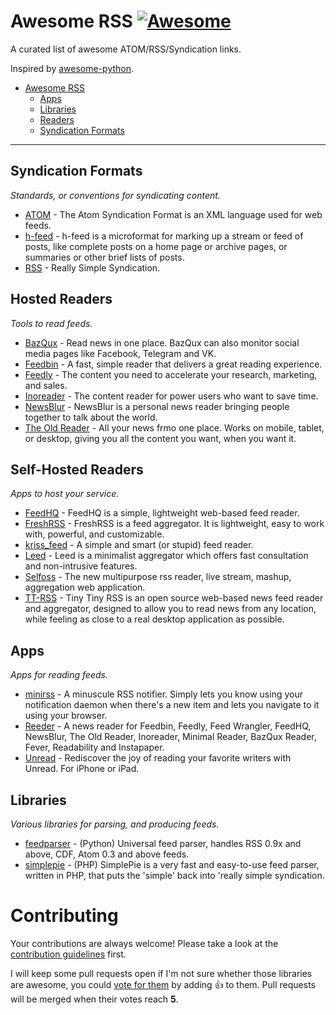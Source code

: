 # Awesome RSS [![Awesome](https://cdn.rawgit.com/sindresorhus/awesome/d7305f38d29fed78fa85652e3a63e154dd8e8829/media/badge.svg)](https://github.com/sindresorhus/awesome)

A curated list of awesome ATOM/RSS/Syndication links.

Inspired by [awesome-python](https://github.com/vinta/awesome-python).

- [Awesome RSS](#awesome-rss)
    - [Apps](#apps)
    - [Libraries](#libraries)
    - [Readers](#readers)
    - [Syndication Formats](#syndication-formats)

- - -

## Syndication Formats

*Standards, or conventions for syndicating content.*

* [ATOM](https://en.wikipedia.org/wiki/Atom_(standard)) - The Atom Syndication Format is an XML language used for web feeds.
* [h-feed](https://microformats.org/wiki/h-feed) - h-feed is a microformat for marking up a stream or feed of posts, like complete posts on a home page or archive pages, or summaries or other brief lists of posts.
* [RSS](https://en.wikipedia.org/wiki/RSS) - Really Simple Syndication.

## Hosted Readers

*Tools to read feeds.*

* [BazQux](https://bazqux.com/) - Read news in one place. BazQux can also monitor social media pages like Facebook, Telegram and VK.
* [Feedbin](https://feedbin.com/) - A fast, simple reader that delivers a great reading experience.
* [Feedly](https://feedly.com/) - The content you need to accelerate your research, marketing, and sales.
* [Inoreader](https://www.inoreader.com/) - The content reader for power users who want to save time.
* [NewsBlur](https://newsblur.com/) - NewsBlur is a personal news reader bringing people together to talk about the world.
* [The Old Reader](https://theoldreader.com/) - All your news frmo one place. Works on mobile, tablet, or desktop, giving you all the content you want, when you want it.

## Self-Hosted Readers

*Apps to host your service.*

* [FeedHQ](https://github.com/feedhq/feedhq) - FeedHQ is a simple, lightweight web-based feed reader.
* [FreshRSS](https://freshrss.org/) - FreshRSS is a feed aggregator. It is lightweight, easy to work with, powerful, and customizable.
* [kriss_feed](https://github.com/tontof/kriss_feed) - A simple and smart (or stupid) feed reader.
* [Leed](https://github.com/LeedRSS/Leed) - Leed is a minimalist aggregator which offers fast consultation and non-intrusive features.
* [Selfoss](https://selfoss.aditu.de/) - The new multipurpose rss reader, live stream, mashup, aggregation web application.
* [TT-RSS](https://tt-rss.org/) - Tiny Tiny RSS is an open source web-based news feed reader and aggregator, designed to allow you to read news from any location, while feeling as close to a real desktop application as possible.

## Apps

*Apps for reading feeds.*

* [minirss](https://github.com/132ikl/minirss) - A minuscule RSS notifier. Simply lets you know using your notification daemon when there's a new item and lets you navigate to it using your browser.
* [Reeder](http://reederapp.com/) - A news reader for Feedbin, Feedly, Feed Wrangler, FeedHQ, NewsBlur, The Old Reader, Inoreader, Minimal Reader, BazQux Reader, Fever, Readability and Instapaper.
* [Unread](http://supertop.co/unread/) - Rediscover the joy of reading your favorite writers with Unread. For iPhone or iPad.

## Libraries

*Various libraries for parsing, and producing feeds.*

* [feedparser](https://pypi.org/project/feedparser/) - (Python) Universal feed parser, handles RSS 0.9x and above, CDF, Atom 0.3 and above feeds.
* [simplepie](http://simplepie.org/) - (PHP) SimplePie is a very fast and easy-to-use feed parser, written in PHP, that puts the 'simple' back into 'really simple syndication.

# Contributing

Your contributions are always welcome! Please take a look at the [contribution guidelines](https://github.com/vinta/awesome-python/blob/master/CONTRIBUTING.md) first.

I will keep some pull requests open if I'm not sure whether those libraries are awesome, you could [vote for them](https://github.com/voidfiles/awesome-rss/pulls) by adding :+1: to them. Pull requests will be merged when their votes reach **5**.
